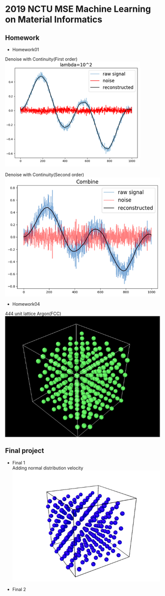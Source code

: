 # 2019 NCTU MSE Machine Learning on Material Informatics

## Homework
* Homework01 

Denoise with Continuity(First order)
![1](https://github.com/acctouhou/Optimization-Theory-and-Application/blob/master/HW/HW1/first.PNG)  

Denoise with Continuity(Second order)  
![2](https://github.com/acctouhou/Optimization-Theory-and-Application/blob/master/HW/HW1/second.png)  

* Homework04  

4*4*4 unit lattice Argon(FCC)  
![lattice](https://github.com/acctouhou/Introduction-Computational-Materials-Science/blob/master/HW/HW2/fcc.PNG)  

## Final project  

* Final 1   
Adding normal distribution velocity  
![velocity](https://github.com/acctouhou/Introduction-Computational-Materials-Science/blob/master/HW/HW3/V.gif)  

* Final 2   
